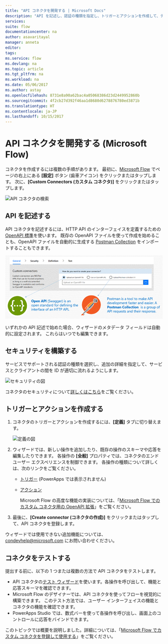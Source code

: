 ```yaml
---
title: "API コネクタを開発する | Microsoft Docs"
description: "API を記述し、認証の種類を指定し、トリガーとアクションを作成して、テストします。"
services: 
suite: flow
documentationcenter: na
author: asavaritayal
manager: anneta
editor: 
tags: 
ms.service: flow
ms.devlang: na
ms.topic: article
ms.tgt_pltfrm: na
ms.workload: na
ms.date: 05/06/2017
ms.author: astay
ms.openlocfilehash: 8731e8a90a62bac4a05068386d23d2449952860b
ms.sourcegitcommit: 4f2cb27d392f46aa1d8680d6278876780ed3871b
ms.translationtype: HT
ms.contentlocale: ja-JP
ms.lasthandoff: 10/15/2017
---
```

# <a name="develop-an-api-connector-microsoft-flow"></a>API コネクタを開発する (Microsoft Flow)
コネクタを作成するには複数の手順があります。 最初に、[Microsoft Flow](https://flow.microsoft.com/) でページの右上にある **[設定]** ボタン (歯車アイコン) をクリックまたはタップします。 次に、**[Custom Connectors (カスタム コネクタ)]** をクリックまたはタップします。

![API コネクタの検索](./media/api-connectors-dev/finding-custom-apis.png)

## <a name="describe-your-api"></a>API を記述する
API コネクタを記述するには、HTTP API のインターフェイスを定義するための [OpenAPI 標準](https://swagger.io/)を使います。 既存の OpenAPI ファイルを使って作成を始めることも、OpenAPI ファイルを自動的に生成する [Postman Collection](https://www.getpostman.com/docs/collections) をインポートすることもできます。 

![API の定義の図](./media/api-connectors-dev/build-your-api-updated.png)

いずれかの API 記述で始めた場合、ウィザードのメタデータ フィールドは自動的に設定されます。 これらはいつでも編集できます。  

## <a name="build-security"></a>セキュリティを構築する
サービスでサポートされる認証の種類を選択し、追加の詳細を指定して、サービスとクライアントの間を ID が適切に流れるようにします。 

![セキュリティの図](./media/api-connectors-dev/security.png)

コネクタのセキュリティについて[詳しくはこちら](register-custom-api.md)をご覧ください。

## <a name="build-triggers-and-actions"></a>トリガーとアクションを作成する
1. コネクタのトリガーとアクションを作成するには、**[定義]** タブに切り替えます。 
   
    ![定義の図](./media/api-connectors-dev/definition.png)
2. ウィザードでは、新しい操作を追加したり、既存の操作のスキーマや応答を編集したりできます。 各操作の **[全般]** プロパティでは、コネクタのエンド ユーザー エクスペリエンスを制御できます。 各操作の種類について詳しくは、次のリンクをご覧ください。
   
   * [トリガー](customapi-webhooks.md) (PowerApps では表示されません)
   * [アクション](register-custom-api.md)
     
     Microsoft Flow の高度な機能の実装については、「[Microsoft Flow でのカスタム コネクタ用の OpenAPI 拡張](https://flow.microsoft.com/documentation/customapi-how-to-swagger/)」をご覧ください。 
3. 最後に、**[Create connector (コネクタの作成)]** をクリックまたはタップして、API コネクタを登録します。

ウィザードでは使用できない追加機能については、[condevhelp@microsoft.com](mailto:condevhelp@microsoft.com) にお問い合わせください。

## <a name="test-the-connector"></a>コネクタをテストする
提出する前に、以下の 1 つまたは複数の方法で API コネクタをテストします。 

* API コネクタの[テスト ウィザード](https://flow.microsoft.com/blog/new-updates-custom-api/)を使います。各操作を呼び出して、機能と応答スキーマを確認できます。
* Microsoft Flow のデザイナーでは、API コネクタを使ってフローを視覚的に構築できます。 このテスト方法では、ユーザー インターフェイスの機能とコネクタの機能を確認できます。
* PowerApps Studio では、数式バーを使って各操作を呼び出し、画面上のコントロールに応答をバインドできます。

このトピックでは概要を説明しました。詳細については、「[Microsoft Flow でカスタム コネクタを登録して使用する](register-custom-api.md)」をご覧ください。

